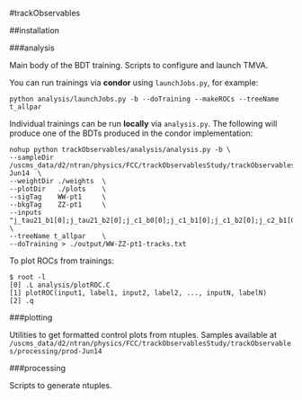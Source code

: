#trackObservables


##installation

###analysis

Main body of the BDT training. Scripts to configure and launch TMVA.

You can run trainings via **condor** using `launchJobs.py`, for example:

```
python analysis/launchJobs.py -b --doTraining --makeROCs --treeName t_allpar
```

Individual trainings can be run **locally** via `analysis.py`. The following will produce one of the BDTs produced in the condor implementation:

```
nohup python trackObservables/analysis/analysis.py -b \
--sampleDir /uscms_data/d2/ntran/physics/FCC/trackObservablesStudy/trackObservables/processing/prod-Jun14  \
--weightDir ./weights  \
--plotDir   ./plots    \
--sigTag    WW-pt1     \
--bkgTag    ZZ-pt1     \
--inputs    "j_tau21_b1[0];j_tau21_b2[0];j_c1_b0[0];j_c1_b1[0];j_c1_b2[0];j_c2_b1[0];j_c2_b2[0];j_d2_b1[0];j_d2_b2[0];j_mass_trim[0]*j_ptfrac[0];j_mass_mmdt[0]*j_ptfrac[0];j_mass_prun[0]*j_ptfrac[0];j_mass_sdb2[0]*j_ptfrac[0];j_mass_sdm1[0]*j_ptfrac[0];j_mass[0]*j_ptfrac[0]" \
--treeName t_allpar    \
--doTraining > ./output/WW-ZZ-pt1-tracks.txt
```


To plot ROCs from trainings:

```
$ root -l
[0] .L analysis/plotROC.C
[1] plotROC(input1, label1, input2, label2, ..., inputN, labelN) 
[2] .q
```

###plotting

Utilities to get formatted control plots from ntuples. Samples available at `/uscms_data/d2/ntran/physics/FCC/trackObservablesStudy/trackObservables/processing/prod-Jun14 `

###processing

Scripts to generate ntuples.



